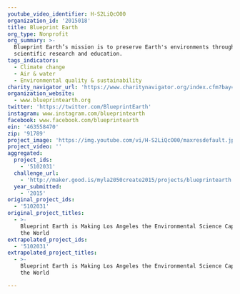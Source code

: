 ```yaml
---
youtube_video_identifier: H-S2LiQcO00
organization_id: '2015018'
title: Blueprint Earth
org_type: Nonprofit
org_summary: >-
  Blueprint Earth’s mission is to preserve Earth's environments through
  scientific research and education.
tags_indicators:
  - Climate change
  - Air & water
  - Environmental quality & sustainability
charity_navigator_url: 'https://www.charitynavigator.org/index.cfm?bay=search.profile&ein=463558470'
organization_website:
  - www.blueprintearth.org
twitter: 'https://twitter.com/BlueprintEarth'
instagram: www.instagram.com/blueprintearth
facebook: www.facebook.com/blueprintearth
ein: '463558470'
zip: '91789'
project_image: 'https://img.youtube.com/vi/H-S2LiQcO00/maxresdefault.jpg'
project_video: ''
aggregated:
  project_ids:
    - '5102031'
  challenge_url:
    - 'http://maker.good.is/myla2050create2015/projects/blueprintearth.html'
  year_submitted:
    - '2015'
original_project_ids:
  - '5102031'
original_project_titles:
  - >-
    Blueprint Earth is Making Los Angeles the Environmental Science Capital of
    the World
extrapolated_project_ids:
  - '5102031'
extrapolated_project_titles:
  - >-
    Blueprint Earth is Making Los Angeles the Environmental Science Capital of
    the World

---
```

